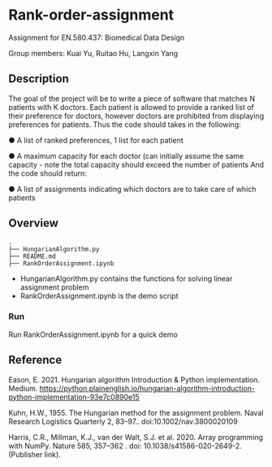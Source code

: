 # Rank-order-assignment
Assignment for EN.580.437: Biomedical Data Design

Group members: Kuai Yu, Ruitao Hu, Langxin Yang

## Description
The goal of the project will be to write a piece of software that matches N patients with K doctors. 
Each patient is allowed to
provide a ranked list of their preference for doctors, however doctors are prohibited from
displaying preferences for patients. Thus the code should takes in the following:

● A list of ranked preferences, 1 list for each patient

● A maximum capacity for each doctor (can initially assume the same capacity - note the
total capacity should exceed the number of patients
And the code should return:

● A list of assignments indicating which doctors are to take care of which patients

## Overview
```
.
├── HungarianAlgorithm.py
├── README.md
├── RankOrderAssignment.ipynb
```
* HungarianAlgorithm.py contains the functions for solving linear assignment problem
* RankOrderAssignment.ipynb is the demo script

### Run
Run RankOrderAssignment.ipynb for a quick demo

## Reference

Eason, E. 2021. Hungarian algorithm Introduction &amp; Python implementation. Medium. https://python.plainenglish.io/hungarian-algorithm-introduction-python-implementation-93e7c0890e15 

Kuhn, H.W., 1955. The Hungarian method for the assignment problem. Naval Research Logistics Quarterly 2, 83–97.. doi:10.1002/nav.3800020109

Harris, C.R., Millman, K.J., van der Walt, S.J. et al. 2020. Array programming with NumPy. Nature 585, 357–362 . 
doi: 10.1038/s41586-020-2649-2. (Publisher link).

